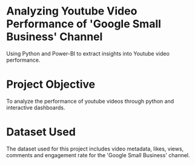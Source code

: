 # Analyzing Youtube Video Performance of 'Google Small Business' Channel
Using Python and Power-BI to extract insights into Youtube video performance.

# Project Objective
To analyze the performance of youtube videos through python and interactive dashboards.

# Dataset Used

The dataset used for this project includes video metadata, likes, views, comments and engagement rate for the 'Google Small Business' channel.
